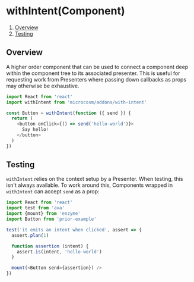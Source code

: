 # withIntent(Component)

1. [Overview](#overview)
2. [Testing](#testing)

## Overview

A higher order component that can be used to connect a component deep
within the component tree to its associated presenter. This is useful
for requesting work from Presenters where passing down callbacks as
props may otherwise be exhaustive.

```javascript
import React from 'react'
import withIntent from 'microcosm/addons/with-intent'

const Button = withIntent(function ({ send }) {
  return (
    <button onClick={() => send('hello-world')}>
      Say hello!
    </button>
  )
})
```

## Testing

`withIntent` relies on the context setup by a Presenter. When testing,
this isn't always available. To work around this, Components wrapped
in `withIntent` can accept `send` as a prop:

```javascript
import React from 'react'
import test from 'ava'
import {mount} from 'enzyme'
import Button from 'prior-example'

test('it emits an intent when clicked', assert => {
  assert.plan(1)

  function assertion (intent) {
    assert.is(intent, 'hello-world')
  }

  mount(<Button send={assertion}) />
})
```
